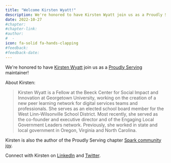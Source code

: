 ```yaml
---
title: "Welcome Kirsten Wyatt!"
description: We're honored to have Kirsten Wyatt join us as a Proudly Serving maintainer!
date: 2022-10-27
#chapter: 
#chapter-link: 
#author:
#  - 
icon: fa-solid fa-hands-clapping
#feedback: 
#feedback-date: 
---
```


We're honored to have [Kirsten Wyatt](/people/kirsten-wyatt) join us as a [Proudly Serving](https://proudlyservingbook.com) maintainer!

About Kirsten:

> Kirsten Wyatt is a Fellow at the Beeck Center for Social Impact and Innovation at Georgetown University, working on the creation of a new peer learning network for digital services teams and professionals. She serves as an elected school board member for the West Linn-Wilsonville School District. Most recently, she served as the co-founder and executive director and of the Engaging Local Government Leaders network. Previously, she worked in state and local government in Oregon, Virginia and North Carolina.

Kirsten is also the author of the Proudly Serving chapter [Spark community joy](/contents/spark-community-joy).

Connect with Kirsten on [LinkedIn](https://linkedin.com/kwyatt) and [Twitter](http://www.twitter.com/kowyatt).